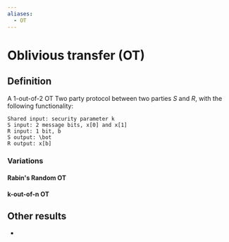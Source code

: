 ```yaml
---
aliases:
  - OT
---
```

# Oblivious transfer (OT)

## Definition
A 1-out-of-2 OT Two party protocol between two parties $S$ and $R$, with the following functionality:
```
Shared input: security parameter k
S input: 2 message bits, x[0] and x[1]
R input: 1 bit, b
S output: \bot
R output: x[b]
```

### Variations
#### Rabin's Random OT

#### k-out-of-n OT


## Other results
- 